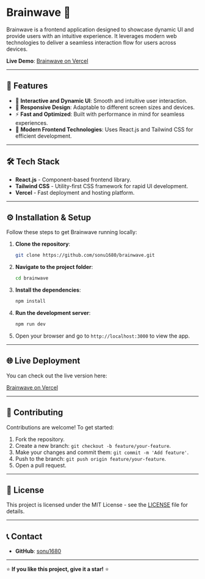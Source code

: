 # Brainwave 🧠

Brainwave is a frontend application designed to showcase dynamic UI and provide users with an intuitive experience. It leverages modern web technologies to deliver a seamless interaction flow for users across devices.

**Live Demo**: [Brainwave on Vercel](https://brainwave-wheat-three.vercel.app/)

---

## 🚀 Features

- 🧠 **Interactive and Dynamic UI**: Smooth and intuitive user interaction.
- 📱 **Responsive Design**: Adaptable to different screen sizes and devices.
- ⚡ **Fast and Optimized**: Built with performance in mind for seamless experiences.
- 🎨 **Modern Frontend Technologies**: Uses React.js and Tailwind CSS for efficient development.

---

## 🛠️ Tech Stack

- **React.js** - Component-based frontend library.
- **Tailwind CSS** - Utility-first CSS framework for rapid UI development.
- **Vercel** - Fast deployment and hosting platform.

---

## ⚙️ Installation & Setup

Follow these steps to get Brainwave running locally:

1. **Clone the repository**:

    ```bash
    git clone https://github.com/sonu1680/brainwave.git
    ```

2. **Navigate to the project folder**:

    ```bash
    cd brainwave
    ```

3. **Install the dependencies**:

    ```bash
    npm install
    ```

4. **Run the development server**:

    ```bash
    npm run dev
    ```

5. Open your browser and go to `http://localhost:3000` to view the app.

---

## 🌐 Live Deployment

You can check out the live version here:

[Brainwave on Vercel](https://brainwave-wheat-three.vercel.app/)

---

## 🤝 Contributing

Contributions are welcome! To get started:

1. Fork the repository.
2. Create a new branch: `git checkout -b feature/your-feature`.
3. Make your changes and commit them: `git commit -m 'Add feature'`.
4. Push to the branch: `git push origin feature/your-feature`.
5. Open a pull request.

---

## 📄 License

This project is licensed under the MIT License - see the [LICENSE](LICENSE) file for details.

---

## 📞 Contact

- **GitHub**: [sonu1680](https://github.com/sonu1680)

---

⭐ **If you like this project, give it a star!** ⭐

